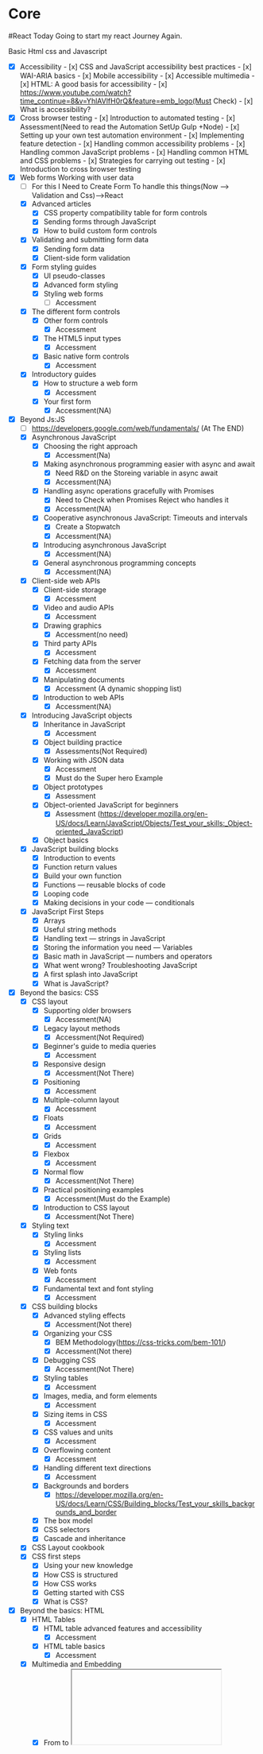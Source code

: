 # Core

#React
  Today Going to start my react Journey Again.
  
Basic Html css and Javascript
- [x] Accessibility
        - [x] CSS and JavaScript accessibility best practices
        - [x] WAI-ARIA basics
        - [x] Mobile accessibility
        - [x] Accessible multimedia
        - [x] HTML: A good basis for accessibility
            - [x] https://www.youtube.com/watch?time_continue=8&v=YhlAVlfH0rQ&feature=emb_logo(Must Check)
        - [x] What is accessibility?
- [x] Cross browser testing
        - [x] Introduction to automated testing
            - [x] Assessment(Need to read the Automation SetUp Gulp +Node)
        - [x] Setting up your own test automation environment
        - [x] Implementing feature detection
        - [x] Handling common accessibility problems
        - [x] Handling common JavaScript problems
        - [x] Handling common HTML and CSS problems
        - [x] Strategies for carrying out testing
        - [x] Introduction to cross browser testing
- [x] Web forms Working with user data
    - [ ] For this I Need to Create Form To handle this things(Now —> Validation and Css)—>React
    - [x] Advanced articles
        - [x] CSS property compatibility table for form controls
        - [x] Sending forms through JavaScript
        - [x] How to build custom form controls
    - [x] Validating and submitting form data
        - [x] Sending form data
        - [x] Client-side form validation
    - [x] Form styling guides
        - [x] UI pseudo-classes
        - [x] Advanced form styling
        - [x] Styling web forms
            - [ ] Accessment
    - [x] The different form controls
        - [x] Other form controls
            - [x] Accessment
        - [x] The HTML5 input types
            - [x] Accessment
        - [x] Basic native form controls
            - [x] Accessment
    - [x] Introductory guides
        - [x] How to structure a web form
            - [x] Accessment
        - [x] Your first form
            - [x] Accessment(NA)
- [x] Beyond Js:JS
    - [ ] https://developers.google.com/web/fundamentals/ (At The END)
    - [x] Asynchronous JavaScript
        - [x] Choosing the right approach
            - [x] Accessment(Na)
        - [x] Making asynchronous programming easier with async and await
            - [x] Need R&D on the Storeing variable in async await
            - [x] Accessment(NA)
        - [x] Handling async operations gracefully with Promises
            - [x] Need to Check when Promises Reject who handles it
            - [x] Accessment(NA)
        - [x] Cooperative asynchronous JavaScript: Timeouts and intervals
            - [x] Create a Stopwatch
            - [x] Accessment(NA)
        - [x] Introducing asynchronous JavaScript
            - [x] Accessment(NA)
        - [x] General asynchronous programming concepts
            - [x] Accessment(NA)
    - [x] Client-side web APIs
        - [x] Client-side storage
            - [x] Accessment
        - [x] Video and audio APIs
            - [x] Accessment
        - [x] Drawing graphics
            - [x] Accessment(no need)
        - [x] Third party APIs
            - [x] Accessment
        - [x] Fetching data from the server
            - [x] Accessment
        - [x] Manipulating documents
            - [x] Accessment (A dynamic shopping list)
        - [x] Introduction to web APIs
            - [x] Accessment(NA)
    - [x] Introducing JavaScript objects
        - [x] Inheritance in JavaScript
            - [x] Accessment
        - [x] Object building practice
            - [x] Assessments(Not Required)
        - [x] Working with JSON data
            - [x] Accessment
            - [x] Must do the Super hero Example
        - [x] Object prototypes
            - [x] Assessment
        - [x] Object-oriented JavaScript for beginners
            - [x] Assessment (https://developer.mozilla.org/en-US/docs/Learn/JavaScript/Objects/Test_your_skills:_Object-oriented_JavaScript)
        - [x] Object basics
    - [x] JavaScript building blocks
        - [x] Introduction to events
        - [x] Function return values
        - [x] Build your own function
        - [x] Functions — reusable blocks of code
        - [x] Looping code
        - [x] Making decisions in your code — conditionals
    - [x] JavaScript First Steps
        - [x] Arrays
        - [x] Useful string methods
        - [x] Handling text — strings in JavaScript
        - [x] Storing the information you need — Variables
        - [x] Basic math in JavaScript — numbers and operators
        - [x] What went wrong? Troubleshooting JavaScript
        - [x] A first splash into JavaScript
        - [x] What is JavaScript?
- [x] Beyond the basics: CSS
    - [x] CSS layout
        - [x] Supporting older browsers
            - [x] Accessment(NA)
        - [x] Legacy layout methods
            - [x] Accessment(Not Required)
        - [x] Beginner's guide to media queries
            - [x] Accessment
        - [x] Responsive design
            - [x] Accessment(Not There)
        - [x] Positioning
            - [x] Accessment
        - [x] Multiple-column layout
            - [x] Accessment
        - [x] Floats
            - [x] Accessment
        - [x] Grids
            - [x] Accessment
        - [x] Flexbox
            - [x] Accessment
        - [x] Normal flow
            - [x] Accessment(Not There)
        - [x] Practical positioning examples
            - [x] Accessment(Must do the Example)
        - [x] Introduction to CSS layout
            - [x] Accessment(Not There)
    - [x] Styling text
        - [x] Styling links
            - [x] Accessment
        - [x] Styling lists
            - [x] Accessment
        - [x] Web fonts
            - [x] Accessment
        - [x] Fundamental text and font styling
            - [x] Accessment
    - [x] CSS building blocks
        - [x] Advanced styling effects
            - [x] Accessment(Not there)
        - [x] Organizing your CSS
            - [x] BEM Methodology(https://css-tricks.com/bem-101/)
            - [x] Accessment(Not there)
        - [x] Debugging CSS
            - [x] Accessment(Not There)
        - [x] Styling tables
            - [x] Accessment
        - [x] Images, media, and form elements
            - [x] Accessment
        - [x] Sizing items in CSS
            - [x] Accessment
        - [x] CSS values and units
            - [x] Accessment
        - [x] Overflowing content
            - [x] Accessment
        - [x] Handling different text directions
            - [x] Accessment
        - [x] Backgrounds and borders
            - [x] https://developer.mozilla.org/en-US/docs/Learn/CSS/Building_blocks/Test_your_skills_backgrounds_and_border
        - [x] The box model
        - [x] CSS selectors
        - [x] Cascade and inheritance
    - [x] CSS Layout cookbook
    - [x] CSS first steps
        - [x] Using your new knowledge
        - [x] How CSS is structured
        - [x] How CSS works
        - [x] Getting started with CSS
        - [x] What is CSS?
- [x] Beyond the basics: HTML
    - [x]  HTML Tables
        - [x] HTML table advanced features and accessibility
            - [x] Accessment
        - [x]  HTML table basics
            - [x] Accessment
    - [x] Multimedia and Embedding
        - [x] From <object> to <iframe> — other embedding technologies
            - [x] Accessment
        - [x] Adding vector graphics to the web
            - [x] Accessment(No Accessment)
        - [x] Responsive images
            - [x] Accessment
        - [x] Video and audio content
            - [x] Must need to DO Accessment and Examples
        - [x] Images in HTML
    - [x] Introduction to HTML
        - [x] See also
        - [x] Assessments
        - [x] Debugging HTML
        - [x] Document and website structure
        - [x] Advanced text formatting
            - [x] Test 1
            - [x] Test 2
        - [x] Creating hyperlinks
            - [x] Assessment Tes
                - [x] Test 3
                - [x] Test 2
                - [x] Test 1
        - [x] HTML text fundamentals
            - [x] Assessment Test
        - [x] What’s in the head? Metadata in HTML
        - [x] Getting started with HTML
- [x] Complete beginner:
    - [x] Getting Started With Web
        - [x] How the web Works
        - [x] Publish your website
        - [x] Js Basic
        - [x] CSS Basic
        - [x] HTML Basic
        - [x] File Details
